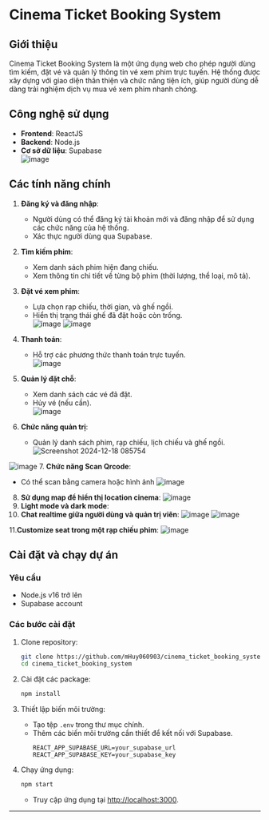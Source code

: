 

# Cinema Ticket Booking System  

## Giới thiệu  
Cinema Ticket Booking System là một ứng dụng web cho phép người dùng tìm kiếm, đặt vé và quản lý thông tin vé xem phim trực tuyến. Hệ thống được xây dựng với giao diện thân thiện và chức năng tiện ích, giúp người dùng dễ dàng trải nghiệm dịch vụ mua vé xem phim nhanh chóng.  

## Công nghệ sử dụng  
- **Frontend**: ReactJS  
- **Backend**: Node.js  
- **Cơ sở dữ liệu**: Supabase  
![image](https://github.com/user-attachments/assets/c2a4a01e-7a94-445b-8a00-4cb519ad5781)

## Các tính năng chính  
1. **Đăng ký và đăng nhập**:  
   - Người dùng có thể đăng ký tài khoản mới và đăng nhập để sử dụng các chức năng của hệ thống.  
   - Xác thực người dùng qua Supabase.  

2. **Tìm kiếm phim**:  
   - Xem danh sách phim hiện đang chiếu.  
   - Xem thông tin chi tiết về từng bộ phim (thời lượng, thể loại, mô tả).  

3. **Đặt vé xem phim**:  
   - Lựa chọn rạp chiếu, thời gian, và ghế ngồi.  
   - Hiển thị trạng thái ghế đã đặt hoặc còn trống.  
![image](https://github.com/user-attachments/assets/0d943480-2bb9-4b16-bc41-c849487525de)
![image](https://github.com/user-attachments/assets/56b617bc-dcba-49a2-9302-24e671b9adde)

4. **Thanh toán**:  
   - Hỗ trợ các phương thức thanh toán trực tuyến.  
![image](https://github.com/user-attachments/assets/25c6738e-9e3f-4102-9f70-7ad9617a16b7)

5. **Quản lý đặt chỗ**:  
   - Xem danh sách các vé đã đặt.  
   - Hủy vé (nếu cần).  
![image](https://github.com/user-attachments/assets/a18526b1-d43a-4e58-8ddb-fcc2bb775875)

6. **Chức năng quản trị**:  
   - Quản lý danh sách phim, rạp chiếu, lịch chiếu và ghế ngồi.
![Screenshot 2024-12-18 085754](https://github.com/user-attachments/assets/d5f5b92c-2a9e-48a3-9494-b8336f1df469)

![image](https://github.com/user-attachments/assets/85c7463b-76df-4f02-976f-af4ecd85a306)
7. **Chức năng Scan Qrcode**: 
- Có thể scan bằng camera hoặc hình ảnh
![image](https://github.com/user-attachments/assets/e5d14b9c-dce8-4417-9f6c-ad1271bd1be2)
8. **Sử dụng map để hiển thị location cinema**: 
![image](https://github.com/user-attachments/assets/679e5be1-6031-4c0c-ae2e-48b22f5a322a)
9. **Light mode và dark mode**:
10. **Chat realtime giữa người dùng và quản trị viên**:
  ![image](https://github.com/user-attachments/assets/8cb5f720-0e7b-457d-8dbd-11bd186af3df)
![image](https://github.com/user-attachments/assets/6530d168-1e3f-4299-8cc4-720e641ef854)

11.**Customize seat trong một rạp chiếu phim**:
  ![image](https://github.com/user-attachments/assets/0fbca188-ac31-414c-9a28-aa3409cd1b86)

## Cài đặt và chạy dự án  

### Yêu cầu  
- Node.js v16 trở lên  
- Supabase account  

### Các bước cài đặt  
1. Clone repository:  
   ```bash  
   git clone https://github.com/mHuy060903/cinema_ticket_booking_system.git  
   cd cinema_ticket_booking_system  
   ```  

2. Cài đặt các package:  
   ```bash  
   npm install  
   ```  

3. Thiết lập biến môi trường:  
   - Tạo tệp `.env` trong thư mục chính.  
   - Thêm các biến môi trường cần thiết để kết nối với Supabase.  
     ```env  
     REACT_APP_SUPABASE_URL=your_supabase_url  
     REACT_APP_SUPABASE_KEY=your_supabase_key  
     ```  

4. Chạy ứng dụng:  
   ```bash  
   npm start  
   ```  
   - Truy cập ứng dụng tại [http://localhost:3000](http://localhost:3000).  



---  

